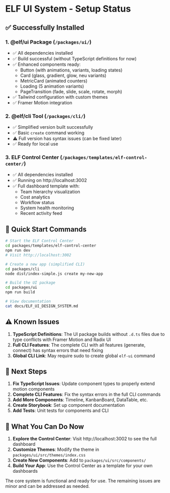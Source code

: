 # ELF UI System - Setup Status

## ✅ Successfully Installed

### 1. **@elf/ui Package** (`/packages/ui/`)
- ✅ All dependencies installed
- ✅ Build successful (without TypeScript definitions for now)
- ✅ Enhanced components ready:
  - Button (with animations, variants, loading states)
  - Card (glass, gradient, glow, neu variants)
  - MetricCard (animated counters)
  - Loading (5 animation variants)
  - PageTransition (fade, slide, scale, rotate, morph)
- ✅ Tailwind configuration with custom themes
- ✅ Framer Motion integration

### 2. **@elf/cli Tool** (`/packages/cli/`)
- ✅ Simplified version built successfully
- ✅ Basic `create` command working
- ⚠️ Full version has syntax issues (can be fixed later)
- ✅ Ready for local use

### 3. **ELF Control Center** (`/packages/templates/elf-control-center/`)
- ✅ All dependencies installed
- ✅ Running on http://localhost:3002
- ✅ Full dashboard template with:
  - Team hierarchy visualization
  - Cost analytics
  - Workflow status
  - System health monitoring
  - Recent activity feed

## 🚀 Quick Start Commands

```bash
# Start the ELF Control Center
cd packages/templates/elf-control-center
npm run dev
# Visit http://localhost:3002

# Create a new app (simplified CLI)
cd packages/cli
node dist/index-simple.js create my-new-app

# Build the UI package
cd packages/ui
npm run build

# View documentation
cat docs/ELF_UI_DESIGN_SYSTEM.md
```

## ⚠️ Known Issues

1. **TypeScript Definitions**: The UI package builds without `.d.ts` files due to type conflicts with Framer Motion and Radix UI
2. **Full CLI Features**: The complete CLI with all features (generate, connect) has syntax errors that need fixing
3. **Global CLI Link**: May require sudo to create global `elf-ui` command

## 🔧 Next Steps

1. **Fix TypeScript Issues**: Update component types to properly extend motion components
2. **Complete CLI Features**: Fix the syntax errors in the full CLI commands
3. **Add More Components**: Timeline, KanbanBoard, DataTable, etc.
4. **Create Storybook**: Set up component documentation
5. **Add Tests**: Unit tests for components and CLI

## 🎨 What You Can Do Now

1. **Explore the Control Center**: Visit http://localhost:3002 to see the full dashboard
2. **Customize Themes**: Modify the theme in `packages/ui/src/themes/index.css`
3. **Create New Components**: Add to `packages/ui/src/components/`
4. **Build Your App**: Use the Control Center as a template for your own dashboards

The core system is functional and ready for use. The remaining issues are minor and can be addressed as needed.
